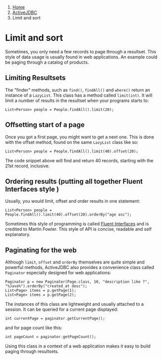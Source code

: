 <ol class=breadcrumb>
   <li><a href=/>Home</a></li>
   <li><a href=/activejdbc>ActiveJDBC</a></li>
   <li class=active>Limit and sort</li>
</ol>
<div class=page-header>
   <h1>Limit and sort <small></small></h1>
</div>



Sometimes, you only need a few records to page through a resultset. This style of data usage is usually found in web applications.
An example could be paging through a catalog of products.

## Limiting Resultsets

The "finder" methods, such as `find()`, `findAll()` and `where()` return an instance of a `LazyList`. This class has a
 method called `limit(int)`. It will limit a number of results in the resultset when your programs starts to:

~~~~ {.java}
List<Person> people = People.findAll().limit(20);
~~~~

## Offsetting start of a page

Once you got a first page, you might want to get a next one. This is done with the offset method, found on the same `LazyList` class like so:

~~~~ {.java}
List<Person> people = People.findAll().limit(40).offset(20);
~~~~

The code snippet above will find and return 40 records, starting with the 21st record, inclusive.

## Ordering results (putting all together Fluent Interfaces style )

Usually, you would limit, offset and order results in one statement:

~~~~ {.java}
List<Person> people = People.findAll().limit(40).offset(20).orderBy("age asc");
~~~~

Sometimes this style of programming is called [Fluent Interfaces](http://martinfowler.com/bliki/FluentInterface.html) and
is credited to Martin Fowler. This style of API is concise, readable and self explanatory.

## Paginating for the web

Although `limit`, `offset` and `orderBy` themselves are quite simple and powerful methods, ActiveJDBC also provides a
convenience class called `Paginator` especially designed for web applications:

~~~~ {.java}
Paginator p = new Paginator(Page.class, 10, "description like ?", "%Java%").orderBy("created_at desc");
List<Page> items = p.getPage(1);
List<Page> items = p.getPage(2);
~~~~

The instances of this class are lightweight and usually attached to a session. It can be queried for a current page displayed:

~~~~ {.java}
int currentPage = paginator.getCurrentPage();
~~~~

and for page count like this:

~~~~ {.java}
int pageCount = paginator.getPageCount();
~~~~

Using this class in a context of a web application makes it easy to build paging through resultsets.
